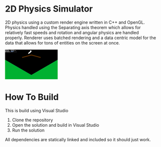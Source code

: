 # 2D Physics Simulator

2D physics using a custom render engine written in C++ and OpenGL. Physics handled using the Separating axis theorem which allows for relatively fast speeds and rotation and angular physics are handled properly. Renderer uses batched rendering and a data centric model for the data that allows for tons of entities on the screen at once.

![2D Physics Simulator](2dPhysics.gif)

# How To Build

This is build using Visual Studio

1. Clone the repository
2. Open the solution and build in Visual Studio
3. Run the solution

All dependencies are statically linked and included so it should just work.
